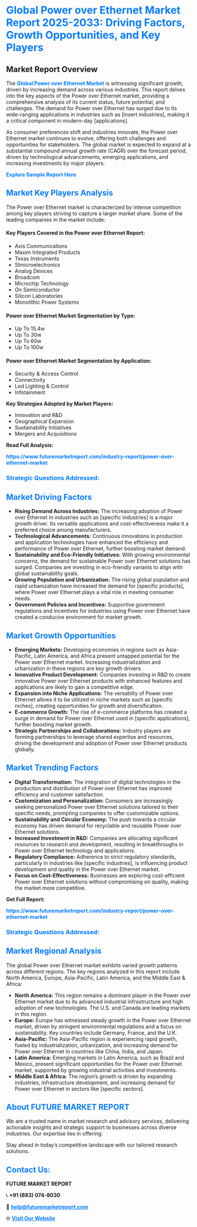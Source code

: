<h1 style="color: #007BFF;">Global Power over Ethernet Market Report 2025-2033: Driving Factors, Growth Opportunities, and Key Players</h1>

<section id="overview">
<h2>Market Report Overview</h2>
<p>The <a href="https://www.futuremarketreport.com/industry-report/power-over-ethernet-market" style="color: #007BFF; text-decoration: none;"><strong>Global Power over Ethernet Market</strong></a> is witnessing significant growth, driven by increasing demand across various industries. This report delves into the key aspects of the Power over Ethernet market, providing a comprehensive analysis of its current status, future potential, and challenges. The demand for Power over Ethernet has surged due to its wide-ranging applications in industries such as [insert industries], making it a critical component in modern-day [applications].</p>
<p>As consumer preferences shift and industries innovate, the Power over Ethernet market continues to evolve, offering both challenges and opportunities for stakeholders. The global market is expected to expand at a substantial compound annual growth rate (CAGR) over the forecast period, driven by technological advancements, emerging applications, and increasing investments by major players.</p>
</section>

<section id="overview">
<p><a href="https://www.futuremarketreport.com/request-sample/reportId=63857" style="color: #007BFF; text-decoration: none;"><strong>Explore Sample Report Here</strong></a></p>
</section>

<section id="key-players">
<h2 style="color: #007BFF;">Market Key Players Analysis</h2>
<p>The Power over Ethernet market is characterized by intense competition among key players striving to capture a larger market share. Some of the leading companies in the market include:</p>
<h4>Key Players Covered in the Power over Ethernet Report:</h4>
<ul><li>Axis Communications</li><li>Maxim Integrated Products</li><li>Texas Instruments</li><li>Stmicroelectronics</li><li>Analog Devices</li><li>Broadcom</li><li>Microchip Technology</li><li>On Semiconductor</li><li>Silicon Laboratories</li><li>Monolithic Power Systems</li></ul>
<h4>Power over Ethernet Market Segmentation by Type:</h4>
<ul><li>Up To 15.4w</li><li>Up To 30w</li><li>Up To 60w</li><li>Up To 100w</li></ul>

<h4>Power over Ethernet Market Segmentation by Application:</h4>
<ul><li>Security &amp; Access Control</li><li>Connectivity</li><li>Led Lighting &amp; Control</li><li>Infotainment</li></ul>
<p><strong>Key Strategies Adopted by Market Players:</strong></p>
<ul>
<li>Innovation and R&D</li>
<li>Geographical Expansion</li>
<li>Sustainability Initiatives</li>
<li>Mergers and Acquisitions</li>
</ul>
</section>

<section>
<p><strong>Read Full Analysis: </strong></p><a href="https://www.futuremarketreport.com/industry-report/power-over-ethernet-market" style="color: #007BFF; text-decoration: none;"><strong>https://www.futuremarketreport.com/industry-report/power-over-ethernet-market</strong></a>
<h3 style="color: #007BFF;">Strategic Questions Addressed:</h3>
</section>

<section id="driving-factors">
<h2 style="color: #007BFF;">Market Driving Factors</h2>
<ul>
<li><strong>Rising Demand Across Industries:</strong> The increasing adoption of Power over Ethernet in industries such as [specific industries] is a major growth driver. Its versatile applications and cost-effectiveness make it a preferred choice among manufacturers.</li>
<li><strong>Technological Advancements:</strong> Continuous innovations in production and application technologies have enhanced the efficiency and performance of Power over Ethernet, further boosting market demand.</li>
<li><strong>Sustainability and Eco-Friendly Initiatives:</strong> With growing environmental concerns, the demand for sustainable Power over Ethernet solutions has surged. Companies are investing in eco-friendly variants to align with global sustainability goals.</li>
<li><strong>Growing Population and Urbanization:</strong> The rising global population and rapid urbanization have increased the demand for [specific products], where Power over Ethernet plays a vital role in meeting consumer needs.</li>
<li><strong>Government Policies and Incentives:</strong> Supportive government regulations and incentives for industries using Power over Ethernet have created a conducive environment for market growth.</li>
</ul>
</section>

<section id="growth-opportunities">
<h2 style="color: #007BFF;">Market Growth Opportunities</h2>
<ul>
<li><strong>Emerging Markets:</strong> Developing economies in regions such as Asia-Pacific, Latin America, and Africa present untapped potential for the Power over Ethernet market. Increasing industrialization and urbanization in these regions are key growth drivers.</li>
<li><strong>Innovative Product Development:</strong> Companies investing in R&D to create innovative Power over Ethernet products with enhanced features and applications are likely to gain a competitive edge.</li>
<li><strong>Expansion into Niche Applications:</strong> The versatility of Power over Ethernet allows it to be utilized in niche markets such as [specific niches], creating opportunities for growth and diversification.</li>
<li><strong>E-commerce Growth:</strong> The rise of e-commerce platforms has created a surge in demand for Power over Ethernet used in [specific applications], further boosting market growth.</li>
<li><strong>Strategic Partnerships and Collaborations:</strong> Industry players are forming partnerships to leverage shared expertise and resources, driving the development and adoption of Power over Ethernet products globally.</li>
</ul>
</section>

<section id="trending-factors">
<h2 style="color: #007BFF;">Market Trending Factors</h2>
<ul>
<li><strong>Digital Transformation:</strong> The integration of digital technologies in the production and distribution of Power over Ethernet has improved efficiency and customer satisfaction.</li>
<li><strong>Customization and Personalization:</strong> Consumers are increasingly seeking personalized Power over Ethernet solutions tailored to their specific needs, prompting companies to offer customizable options.</li>
<li><strong>Sustainability and Circular Economy:</strong> The push towards a circular economy has driven demand for recyclable and reusable Power over Ethernet solutions.</li>
<li><strong>Increased Investment in R&D:</strong> Companies are allocating significant resources to research and development, resulting in breakthroughs in Power over Ethernet technology and applications.</li>
<li><strong>Regulatory Compliance:</strong> Adherence to strict regulatory standards, particularly in industries like [specific industries], is influencing product development and quality in the Power over Ethernet market.</li>
<li><strong>Focus on Cost-Effectiveness:</strong> Businesses are exploring cost-efficient Power over Ethernet solutions without compromising on quality, making the market more competitive.</li>
</ul>
</section>

<section>
<p><strong>Get Full Report: </strong></p><a href="https://www.futuremarketreport.com/industry-report/power-over-ethernet-market" style="color: #007BFF; text-decoration: none;"><strong>https://www.futuremarketreport.com/industry-report/power-over-ethernet-market</strong></a>
<h3 style="color: #007BFF;">Strategic Questions Addressed:</h3>
</section>


<section id="regional-analysis">
<h2 style="color: #007BFF;">Market Regional Analysis</h2>
<p>The global Power over Ethernet market exhibits varied growth patterns across different regions. The key regions analyzed in this report include North America, Europe, Asia-Pacific, Latin America, and the Middle East & Africa:</p>
<ul>
<li><strong>North America:</strong> This region remains a dominant player in the Power over Ethernet market due to its advanced industrial infrastructure and high adoption of new technologies. The U.S. and Canada are leading markets in this region.</li>
<li><strong>Europe:</strong> Europe has witnessed steady growth in the Power over Ethernet market, driven by stringent environmental regulations and a focus on sustainability. Key countries include Germany, France, and the U.K.</li>
<li><strong>Asia-Pacific:</strong> The Asia-Pacific region is experiencing rapid growth, fueled by industrialization, urbanization, and increasing demand for Power over Ethernet in countries like China, India, and Japan.</li>
<li><strong>Latin America:</strong> Emerging markets in Latin America, such as Brazil and Mexico, present significant opportunities for the Power over Ethernet market, supported by growing industrial activities and investments.</li>
<li><strong>Middle East & Africa:</strong> The region’s growth is driven by expanding industries, infrastructure development, and increasing demand for Power over Ethernet in sectors like [specific sectors].</li>
</ul>
</section>

<footer>
<h2 style="color: #007BFF;">About FUTURE MARKET REPORT</h2>
<p>We are a trusted name in market research and advisory services, delivering actionable insights and strategic support to businesses across diverse industries. Our expertise lies in offering:</p>

<p>Stay ahead in today’s competitive landscape with our tailored research solutions.</p>

<h2 style="color: #007BFF;">Contact Us:</h2>
<p><strong>FUTURE MARKET REPORT</strong></p>
<p>📞 <strong>+91 (883) 074-8030</strong></p>
<p>📧 <strong><a href="mailto:help@futuremarketreport.com" style="color: #007BFF;">help@futuremarketreport.com</a></strong></p>
<p>🌐 <strong><a href="https://www.futuremarketreport.com/" style="color: #007BFF;">Visit Our Website</a></strong></p>
</footer>